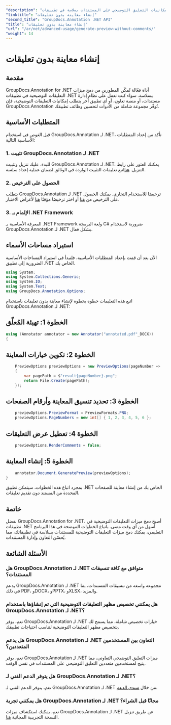 ```yaml
---
"description": "تعرف على كيفية دمج إمكانيات التعليق التوضيحي على المستندات بسلاسة في تطبيقات .NET الخاصة بك باستخدام GroupDocs.Annotation لـ .NET."
"linktitle": "إنشاء معاينة بدون تعليقات"
"second_title": "GroupDocs.Annotation .NET API"
"title": "إنشاء معاينة بدون تعليقات"
"url": "/ar/net/advanced-usage/generate-preview-without-comments/"
"weight": 14
---
```


# إنشاء معاينة بدون تعليقات

## مقدمة
GroupDocs.Annotation for .NET أداة فعّالة تُمكّن المطورين من دمج ميزات التعليقات التوضيحية في تطبيقات .NET بسلاسة. سواء كنت تعمل على نظام إدارة مستندات، أو منصة تعاون، أو أي تطبيق آخر يتطلب إمكانيات التعليقات التوضيحية، فإن GroupDocs.Annotation تُوفّر مجموعة شاملة من الأدوات لتحسين وظائف تطبيقك.
## المتطلبات الأساسية
قبل الغوص في استخدام GroupDocs.Annotation لـ .NET، تأكد من إعداد المتطلبات الأساسية التالية:
### 1. تثبيت GroupDocs.Annotation لـ .NET
للبدء، عليك تنزيل وتثبيت GroupDocs.Annotation لـ .NET. يمكنك العثور على رابط التنزيل. [هنا](https://releases.groupdocs.com/annotation/net/)اتبع تعليمات التثبيت الواردة في الوثائق لضمان عملية إعداد سلسة.
### 2. الحصول على الترخيص
يتطلب GroupDocs.Annotation لـ .NET ترخيصًا للاستخدام التجاري. يمكنك الحصول على الترخيص من [هنا](https://purchase.groupdocs.com/buy) أو اختر ترخيصًا مؤقتًا [هنا](https://purchase.groupdocs.com/temporary-license/) لأغراض الاختبار.
### 3. الإلمام بـ .NET Framework
المعرفة الأساسية بـ .NET Framework ولغة البرمجة C# ضرورية لاستخدام GroupDocs.Annotation لـ .NET بشكل فعال.

## استيراد مساحات الأسماء
الآن بعد أن قمت بإعداد المتطلبات الأساسية، فلنبدأ في استيراد المساحات الأساسية الضرورية إلى تطبيق .NET الخاص بك.

```csharp
using System;
using System.Collections.Generic;
using System.IO;
using System.Text;
using GroupDocs.Annotation.Options;
```

اتبع هذه التعليمات خطوة بخطوة لإنشاء معاينة بدون تعليقات باستخدام GroupDocs.Annotation لـ .NET:
## الخطوة 1: تهيئة المُعلّق
```csharp
using (Annotator annotator = new Annotator("annotated.pdf"_DOCX))
{
```
## الخطوة 2: تكوين خيارات المعاينة
```csharp
    PreviewOptions previewOptions = new PreviewOptions(pageNumber =>
    {
        var pagePath = $"result{pageNumber}.png";
        return File.Create(pagePath);
    });
```
## الخطوة 3: تحديد تنسيق المعاينة وأرقام الصفحات
```csharp
    previewOptions.PreviewFormat = PreviewFormats.PNG;
    previewOptions.PageNumbers = new int[] { 1, 2, 3, 4, 5, 6 };
```
## الخطوة 4: تعطيل عرض التعليقات
```csharp
    previewOptions.RenderComments = false;
```
## الخطوة 5: إنشاء المعاينة
```csharp
    annotator.Document.GeneratePreview(previewOptions);
}
```
بمجرد اتباع هذه الخطوات، سيتمكن تطبيق .NET الخاص بك من إنشاء معاينة للصفحات المحددة من المستند دون تقديم تعليقات.

## خاتمة
بفضل GroupDocs.Annotation for .NET، أصبح دمج ميزات التعليقات التوضيحية في تطبيقات .NET أسهل من أي وقت مضى. باتباع الخطوات الموضحة في هذا البرنامج التعليمي، يمكنك دمج ميزات التعليقات التوضيحية للمستندات بسلاسة في تطبيقاتك، مما يُحسّن التعاون وإدارة المستندات.
## الأسئلة الشائعة
### هل GroupDocs.Annotation لـ .NET متوافق مع كافة تنسيقات المستندات؟
يدعم GroupDocs.Annotation لـ .NET مجموعة واسعة من تنسيقات المستندات، بما في ذلك PDF، وDOCX، وPPTX، وXLSX، والمزيد.
### هل يمكنني تخصيص مظهر التعليقات التوضيحية التي تم إنشاؤها باستخدام GroupDocs.Annotation لـ .NET؟
نعم، يوفر GroupDocs.Annotation لـ .NET خيارات تخصيص شاملة، مما يسمح لك بتخصيص مظهر التعليقات التوضيحية لتناسب احتياجات تطبيقك.
### هل يدعم GroupDocs.Annotation لـ .NET التعاون بين المستخدمين المتعددين؟
نعم، يوفر GroupDocs.Annotation لـ .NET ميزات التعليق التوضيحي التعاوني، مما يتيح لمستخدمين متعددين التعليق التوضيحي على المستندات في نفس الوقت.
### هل يتوفر الدعم الفني لـ GroupDocs.Annotation لـ .NET؟
نعم، يتوفر الدعم الفني لـ GroupDocs.Annotation لـ .NET من خلال [منتدى الدعم](https://forum.groupdocs.com/c/annotation/10).
### هل يمكنني تجربة GroupDocs.Annotation لـ .NET مجانًا قبل الشراء؟
نعم، يمكنك استكشاف ميزات GroupDocs.Annotation لـ .NET عن طريق تنزيل النسخة التجريبية المجانية [هنا](https://releases.groupdocs.com/).